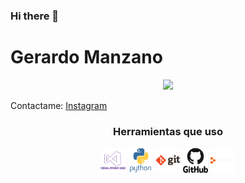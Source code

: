 ### Hi there 👋

<!--
**GerardoManz/GerardoManz** is a ✨ _special_ ✨ repository because its `README.md` (this file) appears on your GitHub profile.

Here are some ideas to get you started:

- 🔭 I’m currently working on ...
- 🌱 I’m currently learning ...
- 👯 I’m looking to collaborate on ...
- 🤔 I’m looking for help with ...
- 💬 Ask me about ...
- 📫 How to reach me: ...
- 😄 Pronouns: ...
- ⚡ Fun fact: ...
-->
# Gerardo Manzano

<div align="center">
<img src="[https://giphy.com/embed/3ornjIhZGFWpbcGMAU](https://media.giphy.com/media/scZPhLqaVOM1qG4lT9/giphy.gif)">
  
</div>

Contactame: [Instagram](https://instagram.com/gerardo_manzanoo)

<div align="center">
  <h3>Herramientas que uso</h3>
  <img src="https://github.com/devicons/devicon/blob/master/icons/visualstudio/visualstudio-line-wordmark.svg" alt="Visual studio code" width="40" height="40">
  <img src="https://github.com/devicons/devicon/blob/master/icons/python/python-original-wordmark.svg" alt="Python" width="40" height="40">
  <img src="https://github.com/devicons/devicon/blob/master/icons/git/git-original-wordmark.svg" alt="Git" width="40" height="40">
  <img src="https://github.com/devicons/devicon/blob/master/icons/github/github-original-wordmark.svg" alt="GitHub" width="40" height="40">
  <img src="https://github.com/devicons/devicon/blob/master/icons/replit/replit-original-wordmark.svg" alt="Replit" width="40" height="40">
</div>
